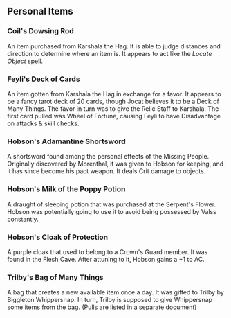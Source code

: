 ## Personal Items

### Coil's Dowsing Rod

An item purchased from Karshala the Hag. It is able to judge distances and direction to determine where an item is. It appears to act like the *Locate Object* spell.

### Feyli's Deck of Cards

An item gotten from Karshala the Hag in exchange for a favor. It appears to be a fancy tarot deck of 20 cards, though Jocat believes it to be a Deck of Many Things. The favor in turn was to give the Relic Staff to Karshala. The first card pulled was Wheel of Fortune, causing Feyli to have Disadvantage on attacks & skill checks.

### Hobson's Adamantine Shortsword

A shortsword found among the personal effects of the Missing People. Originally discovered by Morenthal, it was given to Hobson for keeping, and it has since become his pact weapon. It deals Crit damage to objects.

### Hobson's Milk of the Poppy Potion

A draught of sleeping potion that was purchased at the Serpent's Flower. Hobson was potentially going to use it to avoid being possessed by Valss constantly.

### Hobson's Cloak of Protection 

A purple cloak that used to belong to a Crown's Guard member. It was found in the Flesh Cave. After attuning to it, Hobson gains a +1 to AC.

### Trilby's Bag of Many Things

A bag that creates a new available item once a day. It was gifted to Trilby by Biggleton Whippersnap. In turn, Trilby is supposed to give Whippersnap some items from the bag. (Pulls are listed in a separate document)